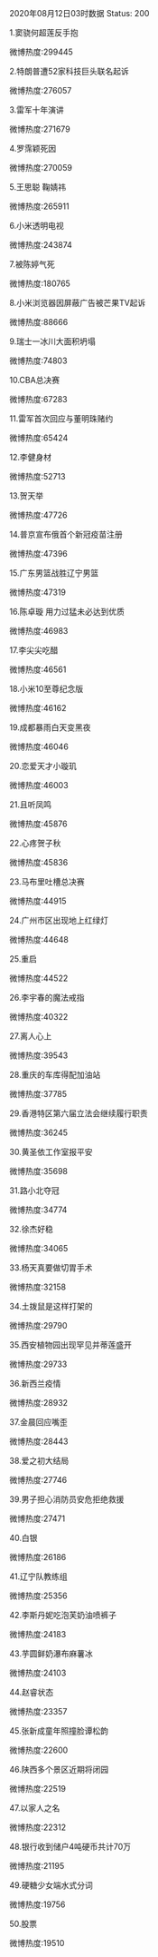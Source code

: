 2020年08月12日03时数据
Status: 200

1.窦骁何超莲反手抱

微博热度:299445

2.特朗普遭52家科技巨头联名起诉

微博热度:276057

3.雷军十年演讲

微博热度:271679

4.罗霈颖死因

微博热度:270059

5.王思聪 鞠婧祎

微博热度:265911

6.小米透明电视

微博热度:243874

7.被陈婷气死

微博热度:180765

8.小米浏览器因屏蔽广告被芒果TV起诉

微博热度:88666

9.瑞士一冰川大面积坍塌

微博热度:74803

10.CBA总决赛

微博热度:67283

11.雷军首次回应与董明珠赌约

微博热度:65424

12.李健身材

微博热度:52713

13.贺天举

微博热度:47726

14.普京宣布俄首个新冠疫苗注册

微博热度:47396

15.广东男篮战胜辽宁男篮

微博热度:47319

16.陈卓璇 用力过猛未必达到优质

微博热度:46983

17.李尖尖吃醋

微博热度:46561

18.小米10至尊纪念版

微博热度:46162

19.成都暴雨白天变黑夜

微博热度:46046

20.恋爱天才小璇玑

微博热度:46003

21.且听凤鸣

微博热度:45876

22.心疼贺子秋

微博热度:45836

23.马布里吐槽总决赛

微博热度:44915

24.广州市区出现地上红绿灯

微博热度:44648

25.重启

微博热度:44522

26.李宇春的魔法戒指

微博热度:40322

27.离人心上

微博热度:39543

28.重庆的车库得配加油站

微博热度:37785

29.香港特区第六届立法会继续履行职责

微博热度:36245

30.黄圣依工作室报平安

微博热度:35698

31.路小北夺冠

微博热度:34774

32.徐杰好稳

微博热度:34065

33.杨天真要做切胃手术

微博热度:32158

34.土拨鼠是这样打架的

微博热度:29790

35.西安植物园出现罕见并蒂莲盛开

微博热度:29733

36.新西兰疫情

微博热度:28932

37.金晨回应嘴歪

微博热度:28443

38.爱之初大结局

微博热度:27746

39.男子担心消防员安危拒绝救援

微博热度:27471

40.白银

微博热度:26186

41.辽宁队教练组

微博热度:25356

42.李斯丹妮吃泡芙奶油喷裤子

微博热度:24183

43.芋圆鲜奶瀑布麻薯冰

微博热度:24103

44.赵睿状态

微博热度:23357

45.张新成童年照撞脸谭松韵

微博热度:22600

46.陕西多个景区近期将闭园

微博热度:22519

47.以家人之名

微博热度:22312

48.银行收到储户4吨硬币共计70万

微博热度:21195

49.硬糖少女端水式分词

微博热度:19756

50.股票

微博热度:19510

